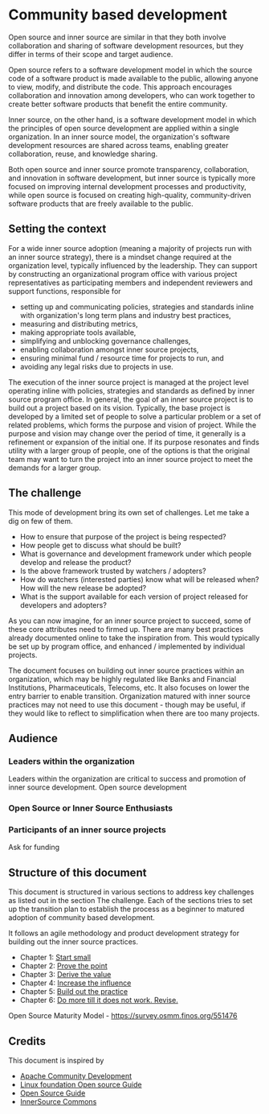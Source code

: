 # Community based development

Open source and inner source are similar in that they both involve collaboration and sharing of software development resources, but they differ in terms of their scope and target audience.

Open source refers to a software development model in which the source code of a software product is made available to the public, allowing anyone to view, modify, and distribute the code. This approach encourages collaboration and innovation among developers, who can work together to create better software products that benefit the entire community.

Inner source, on the other hand, is a software development model in which the principles of open source development are applied within a single organization. In an inner source model, the organization's software development resources are shared across teams, enabling greater collaboration, reuse, and knowledge sharing.

Both open source and inner source promote transparency, collaboration, and innovation in software development, but inner source is typically more focused on improving internal development processes and productivity, while open source is focused on creating high-quality, community-driven software products that are freely available to the public.


## Setting the context
For a wide inner source adoption (meaning a majority of projects run with an inner source strategy), there is a mindset change required at the organization level, typically influenced by the leadership. They can support by constructing an organizational program office with various project representatives as participating members and independent reviewers and support functions, responsible for 
* setting up and communicating policies, strategies and standards inline with organization's long term plans and industry best practices,
* measuring and distributing metrics,
* making appropriate tools available,
* simplifying and unblocking governance challenges,
* enabling collaboration amongst inner source projects,
* ensuring minimal fund / resource time for projects to run, and
* avoiding any legal risks due to projects in use.

The execution of the inner source project is managed at the project level operating inline with policies, strategies and standards as defined by inner source program office. In general, the goal of an inner source project is to build out a project based on its vision. Typically, the base project is developed by a limited set of people to solve a particular problem or a set of related problems, which forms the purpose and vision of project. While the purpose and vision may change over the period of time, it generally is a refinement or expansion of the initial one. If its purpose resonates and finds utility with a larger group of people, one of the options is that the original team may want to turn the project into an inner source project to meet the demands for a larger group.

## The challenge
This mode of development bring its own set of challenges. Let me take a dig on few of them.

* How to ensure that purpose of the project is being respected?
* How people get to discuss what should be built?
* What is governance and development framework under which people develop and release the product?
* Is the above framework trusted by watchers / adopters?
* How do watchers (interested parties) know what will be released when? How will the new release be adopted?
* What is the support available for each version of project released for developers and adopters?

As you can now imagine, for an inner source project to succeed, some of these core attributes need to firmed up. There are many best practices already documented online to take the inspiration from. This would typically be set up by program office, and enhanced / implemented by individual projects.

The document focuses on building out inner source practices within an organization, which may be highly regulated like Banks and Financial Institutions, Pharmaceuticals, Telecoms, etc. It also focuses on lower the entry barrier to enable transition. Organization matured with inner source practices may not need to use this document - though may be useful, if they would like to reflect to simplification when there are too many projects.

## Audience

### Leaders within the organization
Leaders within the organization are critical to success and promotion of inner source development. Open source development
### Open Source or Inner Source Enthusiasts
### Participants of an inner source projects

Ask for funding

## Structure of this document
This document is structured in various sections to address key challenges as listed out in the section The challenge. Each of the sections tries to set up the transition plan to establish the process as a beginner to matured adoption of community based development.

It follows an agile methodology and product development strategy for building out the inner source practices.

* Chapter 1: [Start small](start-small.md)
* Chapter 2: [Prove the point](prove-the-point.md)
* Chapter 3: [Derive the value](derive-the-value.md)
* Chapter 4: [Increase the influence](increase-the-influence.md)
* Chapter 5: [Build out the practice](buildout-the-practice.md)
* Chapter 6: [Do more till it does not work. Revise.](continuous-improvement.md)


Open Source Maturity Model - https://survey.osmm.finos.org/551476

## Credits
This document is inspired by
* [Apache Community Development](https://community.apache.org/)
* [Linux foundation Open source Guide](https://www.linuxfoundation.org/resources/open-source-guides)
* [Open Source Guide](https://opensource.guide/)
* [InnerSource Commons](https://innersourcecommons.org/)
